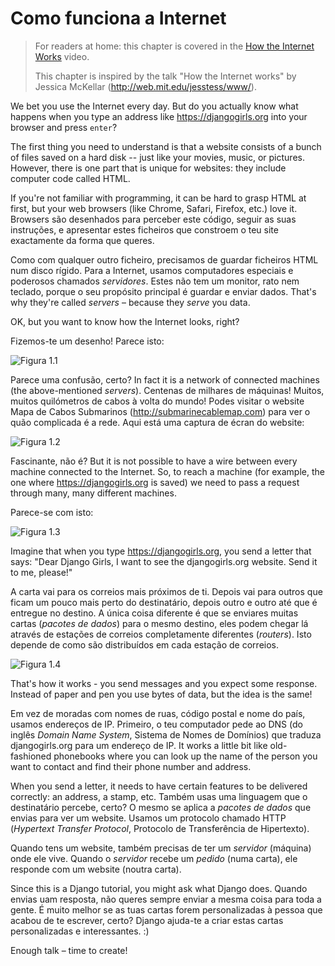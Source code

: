 # Como funciona a Internet

> For readers at home: this chapter is covered in the [How the Internet Works](https://www.youtube.com/watch?v=oM9yAA09wdc) video.
> 
> This chapter is inspired by the talk "How the Internet works" by Jessica McKellar (http://web.mit.edu/jesstess/www/).

We bet you use the Internet every day. But do you actually know what happens when you type an address like https://djangogirls.org into your browser and press `enter`?

The first thing you need to understand is that a website consists of a bunch of files saved on a hard disk -- just like your movies, music, or pictures. However, there is one part that is unique for websites: they include computer code called HTML.

If you're not familiar with programming, it can be hard to grasp HTML at first, but your web browsers (like Chrome, Safari, Firefox, etc.) love it. Browsers são desenhados para perceber este código, seguir as suas instruções, e apresentar estes ficheiros que constroem o teu site exactamente da forma que queres.

Como com qualquer outro ficheiro, precisamos de guardar ficheiros HTML num disco rígido. Para a Internet, usamos computadores especiais e poderosos chamados *servidores*. Estes não tem um monitor, rato nem teclado, porque o seu propósito principal é guardar e enviar dados. That's why they're called *servers* – because they *serve* you data.

OK, but you want to know how the Internet looks, right?

Fizemos-te um desenho! Parece isto:

![Figura 1.1](images/internet_1.png)

Parece uma confusão, certo? In fact it is a network of connected machines (the above-mentioned *servers*). Centenas de milhares de máquinas! Muitos, muitos quilómetros de cabos à volta do mundo! Podes visitar o website Mapa de Cabos Submarinos (http://submarinecablemap.com) para ver o quão complicada é a rede. Aqui está uma captura de écran do website:

![Figura 1.2](images/internet_3.png)

Fascinante, não é? But it is not possible to have a wire between every machine connected to the Internet. So, to reach a machine (for example, the one where https://djangogirls.org is saved) we need to pass a request through many, many different machines.

Parece-se com isto:

![Figura 1.3](images/internet_2.png)

Imagine that when you type https://djangogirls.org, you send a letter that says: "Dear Django Girls, I want to see the djangogirls.org website. Send it to me, please!"

A carta vai para os correios mais próximos de ti. Depois vai para outros que ficam um pouco mais perto do destinatário, depois outro e outro até que é entregue no destino. A única coisa diferente é que se enviares muitas cartas (*pacotes de dados*) para o mesmo destino, eles podem chegar lá através de estações de correios completamente diferentes (*routers*). Isto depende de como são distribuídos em cada estação de correios.

![Figura 1.4](images/internet_4.png)

That's how it works - you send messages and you expect some response. Instead of paper and pen you use bytes of data, but the idea is the same!

Em vez de moradas com nomes de ruas, código postal e nome do país, usamos endereços de IP. Primeiro, o teu computador pede ao DNS (do inglês *Domain Name System*, Sistema de Nomes de Domínios) que traduza djangogirls.org para um endereço de IP. It works a little bit like old-fashioned phonebooks where you can look up the name of the person you want to contact and find their phone number and address.

When you send a letter, it needs to have certain features to be delivered correctly: an address, a stamp, etc. Também usas uma linguagem que o destinatário percebe, certo? O mesmo se aplica a *pacotes de dados* que envias para ver um website. Usamos um protocolo chamado HTTP (*Hypertext Transfer Protocol*, Protocolo de Transferência de Hipertexto).

Quando tens um website, também precisas de ter um *servidor* (máquina) onde ele vive. Quando o *servidor* recebe um *pedido* (numa carta), ele responde com um website (noutra carta).

Since this is a Django tutorial, you might ask what Django does. Quando envias uam resposta, não queres sempre enviar a mesma coisa para toda a gente. É muito melhor se as tuas cartas forem personalizadas à pessoa que acabou de te escrever, certo? Django ajuda-te a criar estas cartas personalizadas e interessantes. :)

Enough talk – time to create!